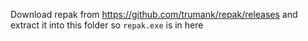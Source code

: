 Download repak from https://github.com/trumank/repak/releases and extract it into this folder so `repak.exe` is in here